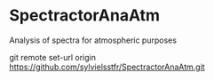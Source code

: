 # SpectractorAnaAtm
Analysis of spectra for atmospheric purposes


git remote set-url origin https://github.com/sylvielsstfr/SpectractorAnaAtm.git
